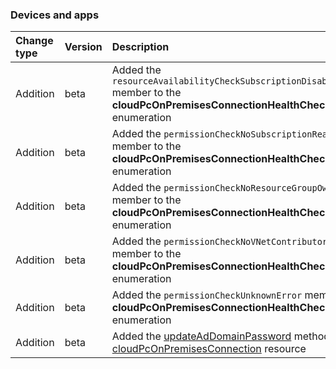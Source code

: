 ### Devices and apps

| **Change type** | **Version** | **Description** |
|:---|:---|:---|
|Addition|beta|Added the `resourceAvailabilityCheckSubscriptionDisabled` member to the **cloudPcOnPremisesConnectionHealthCheckErrorType** enumeration|
|Addition|beta|Added the `permissionCheckNoSubscriptionReaderRole` member to the **cloudPcOnPremisesConnectionHealthCheckErrorType** enumeration|
|Addition|beta|Added the `permissionCheckNoResourceGroupOwnerRole` member to the **cloudPcOnPremisesConnectionHealthCheckErrorType** enumeration|
|Addition|beta|Added the `permissionCheckNoVNetContributorRole` member to the **cloudPcOnPremisesConnectionHealthCheckErrorType** enumeration|
|Addition|beta|Added the `permissionCheckUnknownError` member to the **cloudPcOnPremisesConnectionHealthCheckErrorType** enumeration|
|Addition|beta|Added the [updateAdDomainPassword](https://docs.microsoft.com/en-us/graph/api/cloudPcOnPremisesConnection-updateAdDomainPassword?view=graph-rest-beta) method to the [cloudPcOnPremisesConnection](https://docs.microsoft.com/en-us/graph/api/resources/cloudPcOnPremisesConnection?view=graph-rest-beta) resource|
